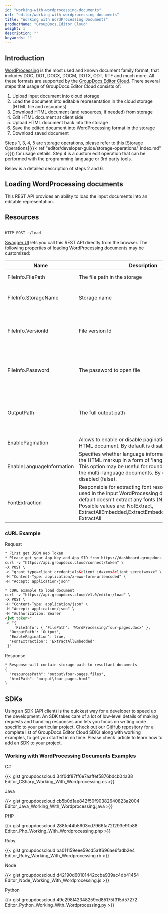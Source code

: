 ```yaml
---
id: "working-with-wordprocessing-documents"
url: "editor/working-with-wordprocessing-documents"
title: "Working with WordProcessing Documents"
productName: "GroupDocs.Editor Cloud"
weight: 1
description: ""
keywords: ""
---
```


## Introduction ##

[WordProcessing](https://wiki.fileformat.com/word-processing/) is the most used and known document family format, that includes DOC, DOT, DOCX, DOCM, DOTX, ODT, RTF and much more. All these formats are supported by the [GroupDocs.Editor Cloud](https://products.groupdocs.cloud/editor). There several steps that usage of GroupDocs.Editor Cloud consists of:

1. Upload input document into cloud storage
1. Load the document into editable representation in the cloud storage (HTML file and resources)
1. Download HTML document (and resources, if needed) from storage
1. Edit HTML document at client side
1. Upload HTML document back into the storage
1. Save the edited document into WordProcessing format in the storage
1. Download saved document

Steps 1, 3, 4, 5 are storage operations, please refer to this [Storage Operations]({{< ref "editor/developer-guide/storage-operations/_index.md" >}})) for usage details. Step 4 is a custom edit operation that can be performed with the programming language or 3rd party tools.

Below is a detailed description of steps 2 and 6.

## Loading WordProcessing documents ##

This REST API provides an ability to load the input documents into an editable representation.

## Resources ##

```html

HTTP POST ~/load

```

[Swagger UI](https://apireference.groupdocs.cloud/editor/#/Edit) lets you call this REST API directly from the browser. The following properties of loading WordProcessing documents may be customized:

|Name|Description|Comment
|---|---|---
|FileInfo.FilePath|The file path in the storage|Required property
|FileInfo.StorageName|Storage name|Could be omitted for default storage
|FileInfo.VersionId|File version Id|Useful for storages that support file versioning
|FileInfo.Password|The password to open file|Should be specified only for password-protected documents
|OutputPath|The full output path|The directory in storage, where editable files will be stored
|EnablePagination|Allows to enable or disable pagination in the resultant HTML document. By default is disabled (false).
|EnableLanguageInformation|Specifies whether language information is exported to the HTML markup in a form of 'lang' HTML attributes. This option may be useful for roundtrip conversion of the multi-language documents. By default, it is disabled (false).
|FontExtraction|Responsible for extracting font resources, which are used in the input WordProcessing document. By default doesn't extract any fonts (NotExtract). Possible values are: NotExtract, ExtractAllEmbedded,ExtractEmbeddedWithoutSystem, ExtractAll

### cURL Example ###

Request

```html
* First get JSON Web Token
* Please get your App Key and App SID from https://dashboard.groupdocs.cloud/#/apps. Kindly place App Key in "client_secret" and App SID in "client_id" argument.
curl -v "https://api.groupdocs.cloud/connect/token" \
-X POST \
-d "grant_type=client_credentials&client_id=xxxx&client_secret=xxxx" \
-H "Content-Type: application/x-www-form-urlencoded" \
-H "Accept: application/json"

* cURL example to load document
curl -v "https://api.groupdocs.cloud/v1.0/editor/load" \
-X POST \
-H "Content-Type: application/json" \
-H "Accept: application/json" \
-H "Authorization: Bearer
<jwt token>"
-d "{
    'FileInfo': { 'FilePath': 'WordProcessing/four-pages.docx' },
  'OutputPath': 'Output',
  'EnablePagination': true,
  'FontExtraction': 'ExtractAllEmbedded'
 }"
```

Response

```html
* Response will contain storage path to resultant documents
{
  "resourcesPath": "output\four-pages.files",
  "htmlPath": "output\four-pages.html"
}
```

## SDKs ##

Using an SDK (API client) is the quickest way for a developer to speed up the development. An SDK takes care of a lot of low-level details of making requests and handling responses and lets you focus on writing code specific to your particular project. Check out our [GitHub repository](https://github.com/groupdocs-editor-cloud) for a complete list of GroupDocs.Editor Cloud SDKs along with working examples, to get you started in no time. Please check  article to learn how to add an SDK to your project.

### Working with WordProcessing Documents Examples ###

C#

{{< gist groupdocscloud 34f0df87ff6e7aaffef5876bdcb04a38 Editor_CSharp_Working_With_Wordprocessing.cs >}}

Java

{{< gist groupdocscloud cb5b0d1ae842f50f90382640823a2004 Editor_Java_Working_With_Wordprocessing.java >}}

PHP

{{< gist groupdocscloud 288fe44b5603cd7966fa72f293e91b88 Editor_Php_Working_With_Wordprocessing.php >}}

Ruby

{{< gist groupdocscloud ba011159eee59cd5a1f696ae6fadb2e4 Editor_Ruby_Working_With_Wordprocessing.rb >}}

Node

{{< gist groupdocscloud d42190d60101442ccba939ac4db41454 Editor_Node_Working_With_Wordprocessing.js >}}

Python

{{< gist groupdocscloud 49c298f42348259cd85175f315d57272 Editor_Python_Working_With_Wordprocessing.py >}}
